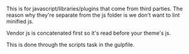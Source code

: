 This is for javascript/libraries/plugins that come from third
parties. The reason why they're separate from the js folder is
we don't want to lint minified js.

Vendor js is concatenated first so it's read before your theme's js.

This is done through the scripts task in the gulpfile.
